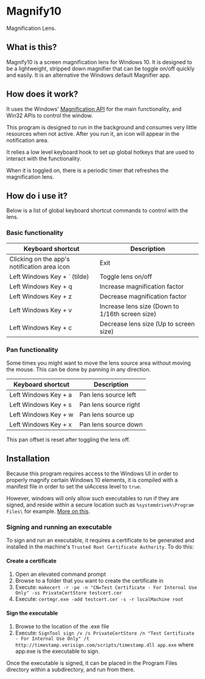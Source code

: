 # Magnify10
Magnification Lens.

## What is this?

Magnify10 is a screen magnification lens for Windows 10. It is designed to be a lightweight, stripped down magnifier that can be toggle on/off quickly and easily. It is an alternative the Windows default Magnifier app.

## How does it work?

It uses the Windows' [Magnification API](https://docs.microsoft.com/en-us/windows/desktop/api/_magapi/) for the main functionality, and Win32 APIs to control the window.

This program is designed to run in the background and consumes very little resources when not active. 
After you run it, an icon will appear in the notification area.

It relies a low level keyboard hook to set up global hotkeys that are used to interact with the functionality.

When it is toggled on, there is a periodic timer that refreshes the magnification lens.

## How do i use it?

Below is a list of global keyboard shortcut commands to control with the lens.

### Basic functionality
| Keyboard shortcut | Description |
| --- | --- |
| Clicking on the app's notification area icon | Exit |
| Left Windows Key + \` (tilde) | Toggle lens on/off |
| Left Windows Key + q | Increase magnification factor |
| Left Windows Key + z | Decrease magnification factor |
| Left Windows Key + v | Increase lens size (Down to 1/16th screen size) |
| Left Windows Key + c | Decrease lens size (Up to screen size) |

### Pan functionality
Some times you might want to move the lens source area without moving the mouse. This can be done by panning in any direction.

| Keyboard shortcut | Description |
| --- | --- |
| Left Windows Key + a | Pan lens source left |
| Left Windows Key + s | Pan lens source right |
| Left Windows Key + w | Pan lens source up |
| Left Windows Key + x | Pan lens source down |

This pan offset is reset after toggling the lens off.

## Installation

Because this program requires access to the Windows UI in order to properly magnify certain Windows 10 elements, it is compiled with a manifest file in order to set the uiAccess level to `true`.

However, windows will only allow such executables to run if they are signed, and reside within a secure location such as `%systemdrive%\Program Files\` for example. [More on this](https://docs.microsoft.com/en-us/windows/security/threat-protection/security-policy-settings/user-account-control-only-elevate-uiaccess-applications-that-are-installed-in-secure-locations).

### Signing and running an executable
To sign and run an executable, it requires a certificate to be generated and installed in the machine's `Trusted Root Certificate Authority`. To do this:

#### Create a certificate
1. Open an elevated command prompt
2. Browse to a folder that you want to create the certificate in
3. Execute: `makecert -r -pe -n "CN=Test Certificate - For Internal Use Only" -ss PrivateCertStore testcert.cer`
4. Execute: `certmgr.exe -add testcert.cer -s -r localMachine root`

#### Sign the executable
1. Browse to the location of the .exe file
2. Execute: `SignTool sign /v /s PrivateCertStore /n "Test Certificate - For Internal Use Only" /t http://timestamp.verisign.com/scripts/timestamp.dll app.exe` where app.exe is the executable to sign.

Once the executable is signed, it can be placed in the Program Files directory within a subdirectory, and run from there.
